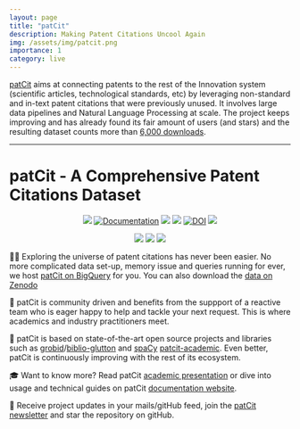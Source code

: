 ```yaml
---
layout: page
title: "patCit"
description: Making Patent Citations Uncool Again
img: /assets/img/patcit.png
importance: 1
category: live
---
```


[patCit](https://github.com/cverluise/PatCit) aims at connecting patents to the rest 
of the Innovation system (scientific articles, technological standards, etc) by 
leveraging non-standard and in-text patent citations that were previously unused. It 
involves large data pipelines and Natural Language Processing at scale. The project 
keeps improving and has already found its fair amount of users (and stars) and the 
resulting dataset counts more than [6,000 downloads](https://zenodo.org/record/4391095).

---

# patCit - A Comprehensive Patent Citations Dataset


<p align="center">
	<img src="https://img.shields.io/badge/release-0.3.1-yellow">
	<a href="https://cverluise.github.io/PatCit/">
	<img alt="Documentation" src="https://img.shields.io/badge/website-online-brightgreen"></a>
	<img src="https://img.shields.io/badge/code-MIT-green">
	<img src="https://img.shields.io/badge/data-CC%20BY%204.0-blue">
	<a href="https://doi.org/10.5281/zenodo.3710993">
	<img src="https://img.shields.io/badge/zenodo-0.3.1-darkblue" alt="DOI"></a>
	<img src="https://img.shields.io/badge/models-dvc-purple">
</p>


<p align="center">
<img src="https://img.shields.io/github/watchers/cverluise/PatCit?style=social">
<img src="https://img.shields.io/github/stars/cverluise/PatCit?style=social">
<img src="https://img.shields.io/github/forks/cverluise/PatCit?style=social">
</p>





👩‍🔬 Exploring the universe of patent citations has never been easier. No more complicated data set-up, memory issue and queries running for ever, we host [patCit on BigQuery](https://console.cloud.google.com/bigquery?project=patcit-public-data&p=patcit-public-data&page=project) for you. You can also download the [data on Zenodo](https://zenodo.org/record/4391095)

<p>
</p>


🤗 patCit is community driven and benefits from the suppport of a reactive team who is eager happy to help and tackle your next request. This is where academics and industry practitioners meet.

<p>
</p>


🔮 patCit is based on state-of-the-art open source projects and libraries such as [grobid](https://github.com/kermitt2/grobid)/[biblio-glutton](https://github.com/kermitt2/biblio-glutton) and [spaCy](https://github.com/explosion/spaCy)
[patcit-academic](https://docs.google.com/presentation/d/11COlz64EZn8PipXvnDBBZI_bnDD0fpm6tyx1_EqD6lU/edit?usp=sharing). Even better, patCit is continuously improving with the rest of its ecosystem.

<p>
</p>

🎓 Want to know more? Read patCit [academic presentation](https://docs.google.com/presentation/d/11COlz64EZn8PipXvnDBBZI_bnDD0fpm6tyx1_EqD6lU/edit?usp=sharing) or dive into usage and technical guides on patCit [documentation website](https://cverluise.github.io/PatCit/).

<p>
</p>

💌 Receive project updates in your mails/gitHub feed, join the [patCit newsletter](https://tinyletter.com/patcit) and star the repository on gitHub.
